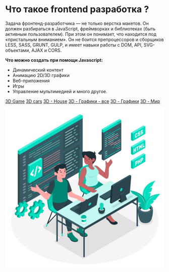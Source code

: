# Что такое frontend разработка ?

Задача фронтенд-разработчика — не только верстка макетов. 
Он должен разбираться в JavaScript, фреймворках и библиотеках (быть активным пользователем). 
При этом он понимает, что находится под «пристальным вниманием». 
Он не боится препроцессоров и сборщиков LESS, SASS, GRUNT, GULP, и имеет навыки работы с DOM, API, SVG-объектами, AJAX и CORS.

<b>Что можно создать при помощи Javascript:</b>

<ul>
    <li>Динамический контент</li>
    <li>Анимацию 2D/3D графики</li>
    <li>Веб-приложения</li>
    <li>Игры</li>
    <li>Управление мультимедией и много другое.</li>
</ul>

<a target="_blank" href="https://www.kodeclubs.com/">3D Game</a>
<a target="_blank" href="https://carvisualizer.plus360degrees.com/threejs/">3D cars</a>
<a target="_blank" href="https://threejs-journey.com/">3D - House</a>
<a target="_blank" href="https://www.highcharts.com/demo">3D - Графики - все</a>
<a target="_blank" href="https://www.highcharts.com/demo/3d-column-stacking-grouping">3D - Графики</a>
<a target="_blank" href="http://bl.ocks.org/dwtkns/4973620">3D - Мир</a>

![Alt for Imsage](../start/images/8.jpg)